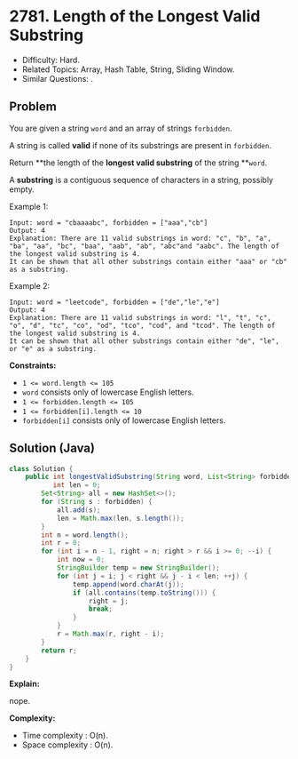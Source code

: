 # 2781. Length of the Longest Valid Substring

- Difficulty: Hard.
- Related Topics: Array, Hash Table, String, Sliding Window.
- Similar Questions: .

## Problem

You are given a string `word` and an array of strings `forbidden`.

A string is called **valid** if none of its substrings are present in `forbidden`.

Return **the length of the **longest valid substring** of the string **`word`.

A **substring** is a contiguous sequence of characters in a string, possibly empty.

Example 1:

```
Input: word = "cbaaaabc", forbidden = ["aaa","cb"]
Output: 4
Explanation: There are 11 valid substrings in word: "c", "b", "a", "ba", "aa", "bc", "baa", "aab", "ab", "abc"and "aabc". The length of the longest valid substring is 4.
It can be shown that all other substrings contain either "aaa" or "cb" as a substring.
```

Example 2:

```
Input: word = "leetcode", forbidden = ["de","le","e"]
Output: 4
Explanation: There are 11 valid substrings in word: "l", "t", "c", "o", "d", "tc", "co", "od", "tco", "cod", and "tcod". The length of the longest valid substring is 4.
It can be shown that all other substrings contain either "de", "le", or "e" as a substring.
```

**Constraints:**

- `1 <= word.length <= 105`
- `word` consists only of lowercase English letters.
- `1 <= forbidden.length <= 105`
- `1 <= forbidden[i].length <= 10`
- `forbidden[i]` consists only of lowercase English letters.

## Solution (Java)

```java
class Solution {
    public int longestValidSubstring(String word, List<String> forbidden) {
           int len = 0;
        Set<String> all = new HashSet<>();
        for (String s : forbidden) {
            all.add(s);
            len = Math.max(len, s.length());
        }
        int n = word.length();
        int r = 0;
        for (int i = n - 1, right = n; right > r && i >= 0; --i) {
            int now = 0;
            StringBuilder temp = new StringBuilder();
            for (int j = i; j < right && j - i < len; ++j) {
                temp.append(word.charAt(j));
                if (all.contains(temp.toString())) {
                    right = j;
                    break;
                }
            }
            r = Math.max(r, right - i);
        }
        return r;
    }
}
```

**Explain:**

nope.

**Complexity:**

- Time complexity : O(n).
- Space complexity : O(n).
